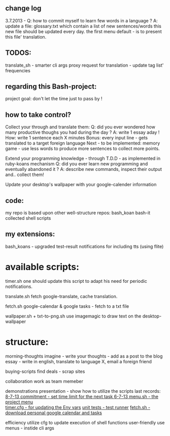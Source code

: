 change log
-----------
3.7.2013 - 
Q:  how to commit myself to learn few words in a language ?
A:  update a file: glossary.txt which contain a list of new sentences/words
    this new file should be updated every day.
    the first menu default - is to present this file' translation.

TODOS:
----
translate_sh - smarter cli args
               proxy request for translation - update tag list' frequencies


  


regarding this Bash-project:
-------------------
project goal:
don't let the time just to pass by !  


how to take control?
-------------------
Collect your through and translate them:
 Q: did you ever wondered how many productive thoughs you had during the day ? 
 A: write 1 essay aday !
 How: write 1 sentence each X minutes
 Bonus: every input line - gets translated to a target foreign language
 Next - to be implemented: memory game - use less words to produce more sentences to collect more points.

Extend your programming knowledge - through T.D.D - as implemented in ruby-koans mechanism
 Q: did you ever learn new programming and eventually abandoned it ?
 A: describe new commands, inspect their output and.. collect them!

Update your desktop's wallpaper with your google-calender information



code:
--------
my repo is based upon other well-structure repos:
bash_koan
bash-it
collected shell scripts


my extensions:
--------------
bash_koans - upgraded test-result notifications for including tts (using flite)


available scripts:
=================
timer.sh
one should update this script to adapt his need for periodic notifications.

translate.sh 
fetch google-translate, cache translation.

fetch.sh
google-calendar & google tasks - fetch to a txt file

wallpaper.sh + txt-to-png.sh
use imagemagic to draw text on the desktop-wallpaper 




structure:
=========
morning-thoughts
    imagine - write your thoughts - add as a post to the blog
    essay - write in english, translate to language X, email a foreign friend

buying-scripts
    find deals - scrap sites

collaboration
    work as team memeber

demonstrations
    presentation - show how to utilize the scripts
    last records:
        [8-7-13 commitment - set time limit for the next task ](http://ascii.io/a/3923)	
        [6-7-13 menu.sh - the project menu ](http://ascii.io/a/3905)	
        [timer.cfg - for updating the Env vars](http://ascii.io/a/3759)
        [unit tests - test runner](http://ascii.io/a/3757)
        [fetch.sh - download personal google calendar and tasks](http://ascii.io/a/3768)
        
efficiency
    utilize cfg to update execution of shell functions
user-friendly
    use menus - instide cli args


